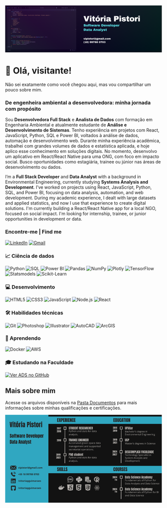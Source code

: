 ![capa](https://github.com/vitoriapguimaraes/vitoriapguimaraes/blob/main/image/Capa.png)

# 👋 Olá, visitante!
Não sei exatamente como você chegou aqui, mas vou compartilhar um pouco sobre mim. 

### De engenheira ambiental a desenvolvedora: minha jornada com propósito

<p>Sou <strong>Desenvolvedora Full Stack</strong> e <strong>Analista de Dados</strong> com formação em Engenharia Ambiental e atualmente estudante de <strong>Análise e Desenvolvimento de Sistemas</strong>. Tenho experiência em projetos com React, JavaScript, Python, SQL e Power BI, voltados à análise de dados, automação e desenvolvimento web. Durante minha experiência acadêmica, trabalhei com grandes volumes de dados e estatística aplicada, e hoje aplico esse conhecimento em soluções digitais. No momento, desenvolvo um aplicativo em React/React Native para uma ONG, com foco em impacto social. Busco oportunidades como estagiária, trainee ou júnior nas áreas de desenvolvimento ou dados.</p>

<p>I’m a <strong>Full Stack Developer</strong> and <strong>Data Analyst</strong> with a background in Environmental Engineering, currently studying <strong>Systems Analysis and Development</strong>. I’ve worked on projects using React, JavaScript, Python, SQL, and Power BI, focusing on data analysis, automation, and web development. During my academic experience, I dealt with large datasets and applied statistics, and now I use that experience to create digital solutions. I'm currently building a React/React Native app for a local NGO, focused on social impact. I'm looking for internship, trainee, or junior opportunities in development or data.</p>

### Encontre-me | Find me

<a href="https://www.linkedin.com/in/vitoriapguimaraes/"><img src="https://img.shields.io/badge/-in/vitoriapguimaraes-0077B5?style=for-the-badge" alt="LinkedIn"/></a> 
<a href="mailto:vipistori@gmail.com"><img src="https://img.shields.io/badge/-vipistori@gmail.com-D14836?style=for-the-badge" alt="Gmail"/></a>

### 📈 Ciência de dados
![Python](https://img.shields.io/badge/-Python-000000?style=for-the-badge&logo=python&logoColor=white)
![SQL](https://img.shields.io/badge/-SQL-000000?style=for-the-badge&logo=sqlite&logoColor=white)
![Power BI](https://img.shields.io/badge/-Power_BI-000000?style=for-the-badge)
![Pandas](https://img.shields.io/badge/-Pandas-000000?style=for-the-badge&logo=pandas&logoColor=white)
![NumPy](https://img.shields.io/badge/-NumPy-000000?style=for-the-badge&logo=numpy&logoColor=white)
![Plotly](https://img.shields.io/badge/-Plotly-000000?style=for-the-badge&logo=plotly&logoColor=white)
![TensorFlow](https://img.shields.io/badge/-TensorFlow-000000?style=for-the-badge&logo=tensorflow&logoColor=white)
![Statsmodels](https://img.shields.io/badge/-Statsmodels-000000?style=for-the-badge)
![Scikit-Learn](https://img.shields.io/badge/-Scikit_Learn-000000?style=for-the-badge&logo=scikitlearn&logoColor=white)

### 💻 Desenvolvimento
![HTML5](https://img.shields.io/badge/-HTML5-000000?style=for-the-badge&logo=html5&logoColor=white)
![CSS3](https://img.shields.io/badge/-CSS3-000000?style=for-the-badge&logo=css3&logoColor=white)
![JavaScript](https://img.shields.io/badge/-JavaScript-000000?style=for-the-badge&logo=javascript&logoColor=white)
![Node.js](https://img.shields.io/badge/-Node.js-000000?style=for-the-badge&logo=node.js&logoColor=white)
![React](https://img.shields.io/badge/-React-000000?style=for-the-badge&logo=react&logoColor=white)

### 🛠 Habilidades técnicas
![Git](https://img.shields.io/badge/-Git-000000?style=for-the-badge&logo=git&logoColor=white)
![Photoshop](https://img.shields.io/badge/-Photoshop-000000?style=for-the-badge&logo=adobephotoshop&logoColor=white)
![Illustrator](https://img.shields.io/badge/-Illustrator-000000?style=for-the-badge&logo=adobeillustrator&logoColor=white)
![AutoCAD](https://img.shields.io/badge/-AutoCAD-000000?style=for-the-badge&logo=autocad&logoColor=white)
![ArcGIS](https://img.shields.io/badge/-ArcGIS-000000?style=for-the-badge&logo=arcgis&logoColor=white)

### 📓 Aprendendo
![Docker](https://img.shields.io/badge/-Docker-000000?style=for-the-badge&logo=docker&logoColor=white)
![AWS](https://img.shields.io/badge/-AWS-000000?style=for-the-badge&logo=amazonwebservices&logoColor=white)

### 🎓 Estudando na Faculdade
[![Ver ADS no GitHub](https://img.shields.io/badge/Ver%20ADS%20no%20GitHub-gray?style=for-the-badge)](https://github.com/vitoriapguimaraes/ADS)

## Mais sobre mim
Acesse os arquivos disponíveis na [Pasta Documentos](https://github.com/vitoriapguimaraes/vitoriapguimaraes/tree/main/DOCUMENTOS) para mais informações sobre minhas qualificações e certificações.

![Resume](https://github.com/vitoriapguimaraes/vitoriapguimaraes/blob/main/image/ResumeImg-VitoriaPistori-v1.png)

<!-- 
<p>:bookmark_tabs: Estatísticas:</p>
<div style="display: flex; align-items: center;">
    <img src="https://github-readme-stats.vercel.app/api?username=vitoriapguimaraes&show_icons=true&locale=en" alt="vitoriapguimaraes" style="margin-right: 20px;"/>
    <img src="https://github-readme-stats.vercel.app/api/top-langs?username=vitoriapguimaraes&show_icons=true&locale=en&layout=compact" alt="vitoriapguimaraes"/>
</div>

-->
